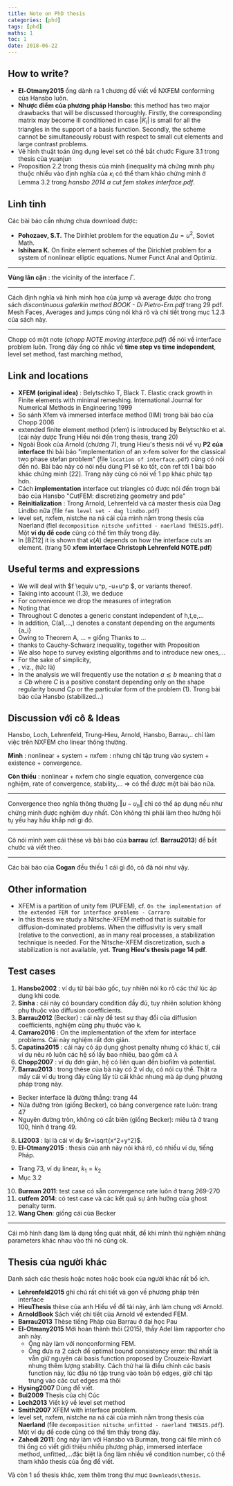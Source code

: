 ```yaml
---
title: Note on PhD thesis
categories: [phd]
tags: [phd]
maths: 1
toc: 1
date: 2018-06-22
---
```


## How to write?

- **El-Otmany2015** ổng dành ra 1 chương để viết về NXFEM conforming của Hansbo luôn.
- **Nhược điểm của phương pháp Hansbo:** this method has two major drawbacks that will be discussed thoroughly. Firstly, the corresponding matrix may become ill conditioned in case $\vert K_i\vert$ is small for all the triangles in the support of a basis function. Secondly, the scheme cannot be simultaneously robust with respect to small cut elements and large contrast problems.
- Vẽ hình thuật toán ứng dụng level set có thể bắt chước Figure 3.1 trong thesis của yuanjun
- Proposition 2.2 trong thesis của mình (inequality mà chứng minh phụ thuộc nhiều vào định nghĩa của $\kappa_i$ có thể tham khảo chứng minh ở Lemma 3.2 trong *hansbo 2014 a cut fem stokes interface.pdf*.

## Linh tinh

Các bài báo cần nhưng chưa download được:
- **Pohozaev, S.T.** The Dirihlet problem for the equation $\Delta u=u^2$, Soviet Math.
- **Ishihara K.** On finite element schemes of the Dirichlet problem for a system of nonlinear elliptic equations. Numer Funct Anal and Optimiz.

---

**Vùng lân cận** : the vicinity of the interface $\Gamma$.

---

Cách định nghĩa và hình minh họa của jump và average được cho trong sách *discontinuous galerkin method BOOK - Di Pietro-Ern.pdf* trang 29 pdf. Mesh Faces, Averages and jumps cũng nói khá rõ và chi tiết trong mục 1.2.3 của sách này.

---

Chopp có một note (*chopp NOTE moving interface.pdf*) để nói về interface problem luôn. Trong đây ổng có nhắc về **time step vs time independent**, level set method, fast marching method,

## Link and locations

- **XFEM** **(original idea)** : Belytschko T, Black T. Elastic crack growth in Finite elements with minimal remeshing. International Journal for Numerical Methods in Engineering 1999
- So sánh Xfem và immersed interface method (IIM) trong bài báo của Chopp 2006
- extended finite element method (xfem) is introduced by Belytschko et al. (cái này dược Trung Hiếu nói đến trong thesis, trang 20)
- Ngoài Book của Arnold (chương 7), trung Hieu's thesis nói về vụ **P2 của interface** thì bài báo "implementation of an x-fem solver for the classical two phase stefan problem" (file `location of interface.pdf`) cũng có nói đến nó. Bài báo này có nói nếu dùng P1 sẽ ko tốt, còn ref tới 1 bài báo khác chứng minh [22]. Trang này cũng có nói về 1 pp khác phức tạp hơn.
- Cách **implementation** interface cut triangles có được nói đến trogn bài báo của Hansbo "CutFEM: discretizing geometry and pde"
- **Reinitialization** : Trong Arnold, Lehrenfeld và cả master thesis của Dag Lindbo nữa (file `fem level set - dag lindbo.pdf`)
- level set, nxfem, nistche na ná cái của mình nằm trong thesis của Naerland (fiel `decomposition nitsche unfitted - naerland THESIS.pdf`). Một **ví dụ để code** cũng có thể tìm thấy trong đây.
-  In [BZ12] it is shown that $\kappa(A)$ depends on how the interface cuts an element. (trang 50 **xfem interface Christoph Lehrenfeld NOTE.pdf**)

## Useful terms and expressions

- We will deal with $f \equiv u^p, -u+u^p $, or variants thereof.
- Taking into account (1.3), we deduce
- For convenience we drop the measures of  integration
- Noting that
- Throughout C denotes a generic constant independent of h,t,e,...
- In addition, C(a1,...,) denotes a constant depending on the arguments {a_i}
- Owing to Theorem A, ... = giống Thanks to ...
- thanks to Cauchy-Schwarz inequality, together with Proposition
- We also hope to survey existing algorithms and to introduce new ones,...
- For the sake of simplicity,
- , viz., (tức là)
- In the analysis we will frequently use the notation $a \lesssim b$ meaning that $a ≤ Cb$ where $C$ is a positive constant depending only on the shape regularity bound Cρ or the particular form of the problem (1). Trong bài báo của Hansbo (stabilized...)


## Discussion với cô & Ideas

Hansbo, Loch, Lehrenfeld, Trung-Hieu, Arnold, Hansbo, Barrau,.. chỉ làm việc trên NXFEM cho linear thông thường.

**Mình** : nonlinear + system + nxfem : nhưng chỉ tập trung vào system + existence + convergence.

**Còn thiếu** : nonlinear + nxfem cho single equation, convergence của nghiệm, rate of convergence, stability,... $\Rightarrow$ có thể được một bài báo nữa.

---

Convergence theo nghĩa thông thường $\Vert u-u_h \Vert$ chỉ có thể áp dụng nếu như chứng minh được nghiệm duy nhất. Còn không thì phải làm theo hướng hội tụ yếu hay hầu khắp nơi gì đó.

---

Cô nói mình xem cái thèse và bài báo của **barrau** (cf. **Barrau2013**) để bắt chước và viết theo.

---

Các bài báo của **Cogan** đều thiếu 1 cái gì đó, cô đã nói như vậy.


## Other information

- XFEM is a partition of unity fem (PUFEM), cf. `On the implementation of the extended FEM for interface problems - Carraro`
- In this thesis we study a Nitsche-XFEM method that is suitable for diﬀusion-dominated problems. When the diﬀusivity is very small (relative to the convection), as in many real processes, a stabilization technique is needed. For the Nitsche-XFEM discretization, such a stabilization is not available, yet. **Trung Hieu's thesis page 14 pdf**.


## Test cases

1. **Hansbo2002** : ví dụ từ bài báo gốc, tuy nhiên nói ko rõ các thứ lúc áp dụng khi code.
2. **Sinha** : cái này có boundary condition đầy đủ, tuy nhiên solution không phụ thuộc vào diffusion coefficients.
3. **Barrau2012** (Becker) : cái này để test sự thay đổi của diffusion coefficients, nghiệm cũng phụ thuộc vào k.
4. **Carraro2016** : On the implementation of the xfem for interface problems. Cái này nghiệm rất đơn giản.
5. **Capatina2015** : cái này có áp dụng ghost penalty nhưng có khác tí, cái ví dụ nêu rõ luôn các hệ số lấy bao nhiêu, bao gồm cả $\lambda$
6. **Chopp2007** : ví dụ đơn giản, hệ có liên quan đến biofilm và potential.
7. **Barrau2013** : trong thèse của bà này có 2 ví dụ, có nói cụ thể. Thật ra mấy cái ví dụ trong đây cũng lấy từ cái khác nhưng mà áp dụng phương pháp trong này.
  - Becker interface là đường thẳng: trang 44
  - Nửa đường tròn (giống Becker), có bảng convergence rate luôn: trang 47
  - Nguyên đường tròn, không có cắt biên (giống Becker): miêu tả ở trang 100, hình ở trang 49.
8. **Li2003** : lại là cái ví dụ $r=\sqrt{x^2+y^2}$.
9. **El-Otmany2015** : thesis của anh này nói khá rõ, có nhiều ví dụ, tiếng Pháp.
  - Trang 73, ví dụ linear, $k_1=k_2$
  - Mục 3.2
10. **Burman 2011**: test case có sẵn convergence rate luôn ở trang 269-270
11. **cutfem 2014**: có test case và các kết quả sự ảnh hưởng của ghost penalty term.
12. **Wang Chen**: giống cái của Becker

---

Cái mô hình đang làm là dạng tổng quát nhất, để khi mình thử nghiệm những parameters khác nhau vào thì nó cũng ok.

## Thesis của người khác

Danh sách các thesis hoặc notes hoặc book của người khác rất bổ ích.

- **Lehrenfeld2015** ghi chú rất chi tiết và gọn về phương pháp trên interface
- **HieuThesis** thèse của anh Hiếu về đề tài này, ảnh làm chung với Arnold.
- **ArnoldBook** Sách viết chi tiết của Arnold về extended FEM.
- **Barrau2013** Thèse tiếng Pháp của Barrau ở đại học Pau
- **El-Otmany2015** Mới hoàn thành thôi (2015), thầy Adel làm rapporter cho anh này.
  - Ông này làm với nonconforming FEM.
  - Ổng đưa ra 2 cách để optimal bound consistency error: thứ nhất là vẫn giữ nguyên cái basis function proposed by Crouzeix-Raviart nhưng thêm lượng stability. Cách thứ hai là điều chỉnh các basis function này, lúc đầu nó tập trung vào toàn bộ edges, giờ chỉ tập trung vào các cut edges mà thôi
- **Hysing2007** Dùng để viết.
- **Bui2009** Thesis của chị Cúc
- **Loch2013** Viết kỹ về level set method
- **Smith2007** XFEM with interface problem.
- level set, nxfem, nistche na ná cái của mình nằm trong thesis của **Naerland** (file `decomposition nitsche unfitted - naerland THESIS.pdf`). Một ví dụ để code cũng có thể tìm thấy trong đây.
- **Zahedi 2011**: ông này làm với Hansbo và Burman, trong cái file mình có thì ổng có viết giới thiệu nhiều phương pháp, immersed interface method, unfitted,...đặc biệt là ổng làm nhiều về condition number, có thể tham khảo thesis của ổng để viết.

Và còn 1 số thesis khác, xem thêm trong thư mục `Downloads\thesis`.

